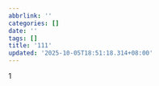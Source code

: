 ```yaml
---
abbrlink: ''
categories: []
date: ''
tags: []
title: '111'
updated: '2025-10-05T18:51:18.314+08:00'
---
```

1
